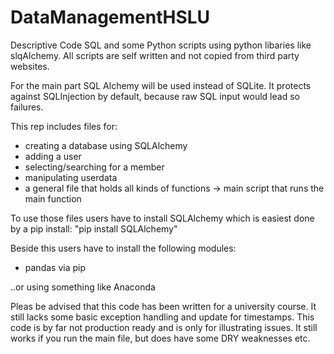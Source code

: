 # DataManagementHSLU
Descriptive Code SQL and some Python scripts using python libaries like slqAlchemy.
All scripts are self written and not copied from third party websites.

For the main part SQL Alchemy will be used instead of SQLite. It protects against SQLInjection by default, because raw SQL input would lead so failures.

This rep includes files for:

- creating a database using SQLAlchemy
- adding a user
- selecting/searching for a member
- manipulating userdata
- a general file that holds all kinds of functions
-> main script that runs the main function

To use those files users have to install SQLAlchemy which is easiest done by a pip install: "pip install SQLAlchemy"

Beside this users have to install the following modules:
- pandas via pip 

..or using something like Anaconda

Pleas be advised that this code has been written for a university course. It still lacks some basic exception handling and update for timestamps. This code is by far not production ready and is only for illustrating issues.
It still works if you run the main file, but does have some DRY weaknesses etc.
